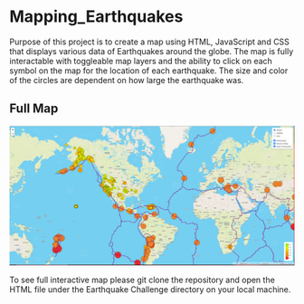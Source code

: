 # Mapping_Earthquakes

Purpose of this project is to create a map using HTML, JavaScript and CSS that displays various data of Earthquakes around the globe. The map is fully interactable with toggleable map layers and the ability to click on each symbol on the map for the location of each earthquake. The size and color of the circles are dependent on how large the earthquake was.

## Full Map

![complete_map.png](complete_map.png)

To see full interactive map please git clone the repository and open the HTML file under the Earthquake Challenge directory on your local machine.
